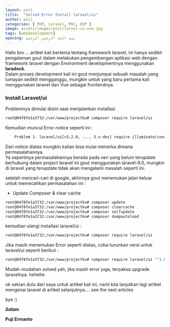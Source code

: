 ```yaml
---
layout: post
title:  "Solved Error Install laravel/ui"
author: puji
categories: [ PHP, Laravel, MVC, OOP ]
image: assets/images/post/larvel-ui-vue.jpg
tags: [webdevelopment]
opening: بسم الله الرحمن الرحيم
---  
```


Hallo bro ... artikel kali bertema tentang framework laravel, ini hanya sedikit pengalaman gout dalam melakukan pengembangan aplikasi web dengan framework laravel dengan Environment developmentnya menggunakan **laradock**.  
Dalam proses development kali ini gout menjumpai sebuah masalah yang lumayan sedikit mengganggu, mungkin untuk yang baru pertama kali menggunakan laravel dan Vue sebagai frontendnya.

### Install Laravel/ui  
Problemnya dimulai disini saat menjalankan installasi  
```bash
root@04f8fe1a3732:/var/www/projectku# composer require laravel/ui
```  
Kemudian muncul Error notice seperti ini :  

```bash
    Problem 1- laravel/ui[v3.2.0, ..., 3.x-dev] require illuminate/console ^8.0 -> found illuminate/console[v8.0.0, ..., 8.x-dev] but these were not loaded, likely because it conflicts with another require.- Root composer.json requires laravel/ui ^3.2 -> satisfiable by laravel/ui[v3.2.0, 3.x-dev].Installation failed, reverting ./composer.json and ./composer.lock to their original content.
```  
Dari notice diatas mungkin kalian bisa mulai menerka dimana permasalahannya.  
Ya sepertinya permasalahannya berada pada veri yang belum terupdate berhubung dalam project laravel ini gout menggunakan laravel-6.0, mungkin di laravel yang terupdate tidak akan mengalami masalah seperti ini.  

setelah mencari-cari di google, akhirnya gout menemukan jalan keluar untuk memecahkan permasalahan ini :  

- Update Composer & clear cache  
```bash
root@04f8fe1a3732:/var/www/projectku# composer update 
root@04f8fe1a3732:/var/www/projectku# composer clearcache
root@04f8fe1a3732:/var/www/projectku# composer selfupdate
root@04f8fe1a3732:/var/www/projectku# composer dumpautoload
```  
kemudian ulangi installasi laravel/ui :  

```bash
root@04f8fe1a3732:/var/www/projectku# composer require laravel/ui
```  

Jika masih menemukan Error seperti diatas, coba turunkan versi untuk laravel/ui seperti berikut :  

```bash
root@04f8fe1a3732:/var/www/projectku# composer require laravel/ui "^1.0"
```  
Mudah-mudahan solved yah, jika masih error juga, terpaksa upgrade laravelnya. hehehe

ok sekian dulu dari saya untuk artikel kali ini, nanti kita lanjutkan lagi artikel mengenai laravel di artikel selanjutnya.... see the next articles 

bye :) 


***Salam***

**Puji Ermanto**
